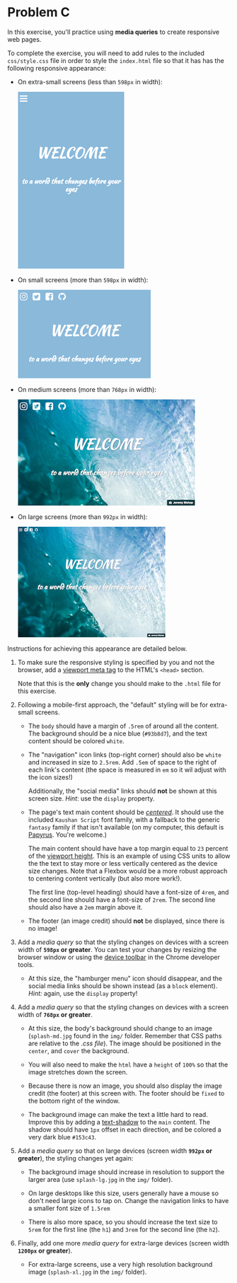 # Problem C

In this exercise, you'll practice using **media queries** to create responsive web pages.

To complete the exercise, you will need to add rules to the included `css/style.css` file in order to style the `index.html` file so that it has has the following responsive appearance:

- On extra-small screens (less than `598px` in width):

    ![Example of completed exercise on extra-small screen](img/example-xs-preview.png)

- On small screens (more than `598px` in width):

    ![Example of completed exercise on small screen](img/example-sm-preview.png)

- On medium screens (more than `768px` in width):

    ![Example of completed exercise on medium screen](img/example-md-preview.png)

- On large screens (more than `992px` in width):

    ![Example of completed exercise on large screen](img/example-lg-preview.png)

Instructions for achieving this appearance are detailed below.

1. To make sure the responsive styling is specified by you and not the browser, add a [viewport meta tag](https://info343.github.io/responsive-css.html#specifying-viewport) to the HTML's `<head>` section.

    Note that this is the **only** change you should make to the `.html` file for this exercise.

2. Following a mobile-first approach, the "default" styling will be for extra-small screens.

    - The `body` should have a margin of `.5rem` of around all the content. The background should be a nice blue (`#93b8d7`), and the text content should be colored `white`.

    - The "navigation" icon links (top-right corner) should also be `white` and increased in size to `2.5rem`. Add `.5em` of space to the right of each link's content (the space is measured in `em` so it wil adjust with the icon sizes!)

        Additionally, the "social media" links should **not** be shown at this screen size. _Hint_: use the `display` property.
    
    - The page's text main content should be [_centered_](https://developer.mozilla.org/en-US/docs/Web/CSS/text-align). It should use the included `Kaushan Script` font family, with a fallback to the generic `fantasy` family if that isn't available (on my computer, this default is [Papyrus](https://www.fastcodesign.com/3055865/meet-the-man-who-created-papyrus-the-worlds-other-most-hated-font). You're welcome.)

        The main content should have have a top margin equal to `23` percent of the [viewport height](https://developer.mozilla.org/en-US/docs/Web/CSS/length#Viewport-percentage_lengths). This is an example of using CSS units to allow the the text to stay more or less vertically centered as the device size changes. Note that a Flexbox would be a more robust approach to centering content vertically (but also more work!).

        The first line (top-level heading) should have a font-size of `4rem`, and the second line should have a font-size of `2rem`. The second line should also have a `2em` margin above it.

    - The footer (an image credit) should **not** be displayed, since there is no image!

3. Add a _media query_ so that the styling changes on devices with a screen width of **`598px` or greater**. You can test your changes by resizing the browser window or using the [device toolbar](https://developers.google.com/web/tools/chrome-devtools/device-mode/emulate-mobile-viewports) in the Chrome developer tools.

    - At this size, the "hamburger menu" icon should disappear, and the social media links should be shown instead (as a `block` element). _Hint:_ again, use the `display` property!

4. Add a _media query_ so that the styling changes on devices with a screen width of **`768px` or greater**.

    - At this size, the body's background should change to an image (`splash-md.jpg` found in the `img/` folder. Remember that CSS paths are relative to the _.css file_). The image should be positioned in the `center`, and `cover` the background.

    - You will also need to make the `html` have a `height` of `100%` so that the image stretches down the screen.

    - Because there is now an image, you should also display the image credit (the footer) at this screen with. The footer should be `fixed` to the bottom right of the window.

    - The background image can make the text a little hard to read. Improve this by adding a [text-shadow](https://developer.mozilla.org/en-US/docs/Web/CSS/text-shadow) to the `main` content. The shadow should have `1px` offset in each direction, and be colored a very dark blue `#153c43`.

5. Add a _media query_ so that on large devices (screen width **`992px` or greater**), the styling changes yet again:

    - The background image should increase in resolution to support the larger area (use `splash-lg.jpg` in the `img/` folder).

    - On large desktops like this size, users generally have a mouse so don't need large icons to tap on. Change the navigation links to have a smaller font size of `1.5rem`

    - There is also more space, so you should increase the text size to `5rem` for the first line (the `h1`) and `3rem` for the second line (the `h2`).

5. Finally, add one more _media query_ for extra-large devices (screen width **`1200px` or greater**).

    - For extra-large screens, use a very high resolution background image (`splash-xl.jpg` in the `img/` folder).
